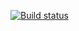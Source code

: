 [![Build status](https://ci.appveyor.com/api/projects/status/g6dg9nkvqguaka39?svg=true)](https://ci.appveyor.com/project/BerezovTimur/bdd)